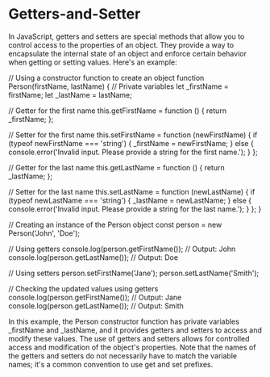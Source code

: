 # Getters-and-Setter

In JavaScript, getters and setters are special methods that allow you to control access to the properties of an object. They provide a way to encapsulate the internal state of an object and enforce certain behavior when getting or setting values. Here's an example:

// Using a constructor function to create an object
function Person(firstName, lastName) {
  // Private variables
  let _firstName = firstName;
  let _lastName = lastName;

  // Getter for the first name
  this.getFirstName = function () {
    return _firstName;
  };

  // Setter for the first name
  this.setFirstName = function (newFirstName) {
    if (typeof newFirstName === 'string') {
      _firstName = newFirstName;
    } else {
      console.error('Invalid input. Please provide a string for the first name.');
    }
  };

  // Getter for the last name
  this.getLastName = function () {
    return _lastName;
  };

  // Setter for the last name
  this.setLastName = function (newLastName) {
    if (typeof newLastName === 'string') {
      _lastName = newLastName;
    } else {
      console.error('Invalid input. Please provide a string for the last name.');
    }
  };
}

// Creating an instance of the Person object
const person = new Person('John', 'Doe');

// Using getters
console.log(person.getFirstName()); // Output: John
console.log(person.getLastName());  // Output: Doe

// Using setters
person.setFirstName('Jane');
person.setLastName('Smith');

// Checking the updated values using getters
console.log(person.getFirstName()); // Output: Jane
console.log(person.getLastName());  // Output: Smith

In this example, the Person constructor function has private variables _firstName and _lastName, and it provides getters and setters to access and modify these values. The use of getters and setters allows for controlled access and modification of the object's properties. Note that the names of the getters and setters do not necessarily have to match the variable names; it's a common convention to use get and set prefixes.
